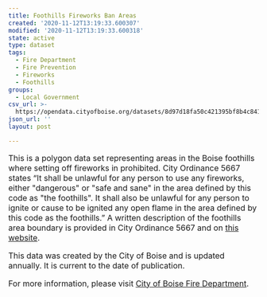 ```yaml
---
title: Foothills Fireworks Ban Areas
created: '2020-11-12T13:19:33.600307'
modified: '2020-11-12T13:19:33.600318'
state: active
type: dataset
tags:
  - Fire Department
  - Fire Prevention
  - Fireworks
  - Foothills
groups:
  - Local Government
csv_url: >-
  https://opendata.cityofboise.org/datasets/8d97d18fa50c421395bf8b4c841efbb8_0.csv?outSR=%7B%22latestWkid%22%3A3857%2C%22wkid%22%3A102100%7D
json_url: ''
layout: post

---
```

<DIV STYLE="text-align:Left;font-size:12pt"><P><SPAN>This is a polygon data set representing areas in the Boise foothills where setting off fireworks in prohibited.  City Ordinance 5667 states “It shall be unlawful for any person to use any fireworks, either "dangerous" or "safe and sane" in the area defined by this code as "the foothills".  It shall also be unlawful for any person to ignite or cause to be ignited any open flame in the area defined by this code as the foothills.” A written description of the foothills area boundary is provided in City Ordinance 5667 and on </SPAN><A href="https://fire.cityofboise.org/fire-prevention/fire-educational-materials/fireworks/" STYLE="text-decoration:underline;"><SPAN>this website</SPAN></A><SPAN>.</SPAN></P><P><SPAN /></P><P><SPAN>This data was created by the City of Boise and is updated annually. It is current to the date of publication. </SPAN></P><P><SPAN /></P><P><SPAN>For more information, please visit </SPAN><A href="https://fire.cityofboise.org/fire-prevention/fire-educational-materials/fireworks/" STYLE="text-decoration:underline;"><SPAN>City of Boise Fire Department</SPAN></A><SPAN>.</SPAN></P></DIV>
